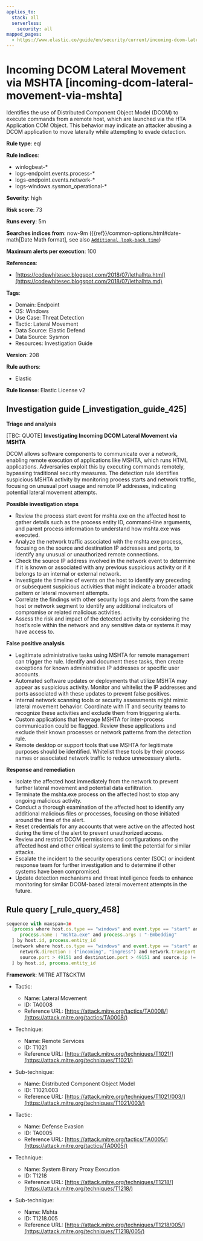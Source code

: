 ```yaml
---
applies_to:
  stack: all
  serverless:
    security: all
mapped_pages:
  - https://www.elastic.co/guide/en/security/current/incoming-dcom-lateral-movement-via-mshta.html
---
```


# Incoming DCOM Lateral Movement via MSHTA [incoming-dcom-lateral-movement-via-mshta]

Identifies the use of Distributed Component Object Model (DCOM) to execute commands from a remote host, which are launched via the HTA Application COM Object. This behavior may indicate an attacker abusing a DCOM application to move laterally while attempting to evade detection.

**Rule type**: eql

**Rule indices**:

* winlogbeat-*
* logs-endpoint.events.process-*
* logs-endpoint.events.network-*
* logs-windows.sysmon_operational-*

**Severity**: high

**Risk score**: 73

**Runs every**: 5m

**Searches indices from**: now-9m ({{ref}}/common-options.html#date-math[Date Math format], see also [`Additional look-back time`](docs-content://solutions/security/detect-and-alert/create-detection-rule.md#rule-schedule))

**Maximum alerts per execution**: 100

**References**:

* [https://codewhitesec.blogspot.com/2018/07/lethalhta.html](https://codewhitesec.blogspot.com/2018/07/lethalhta.md)

**Tags**:

* Domain: Endpoint
* OS: Windows
* Use Case: Threat Detection
* Tactic: Lateral Movement
* Data Source: Elastic Defend
* Data Source: Sysmon
* Resources: Investigation Guide

**Version**: 208

**Rule authors**:

* Elastic

**Rule license**: Elastic License v2

## Investigation guide [_investigation_guide_425]

**Triage and analysis**

[TBC: QUOTE]
**Investigating Incoming DCOM Lateral Movement via MSHTA**

DCOM allows software components to communicate over a network, enabling remote execution of applications like MSHTA, which runs HTML applications. Adversaries exploit this by executing commands remotely, bypassing traditional security measures. The detection rule identifies suspicious MSHTA activity by monitoring process starts and network traffic, focusing on unusual port usage and remote IP addresses, indicating potential lateral movement attempts.

**Possible investigation steps**

* Review the process start event for mshta.exe on the affected host to gather details such as the process entity ID, command-line arguments, and parent process information to understand how mshta.exe was executed.
* Analyze the network traffic associated with the mshta.exe process, focusing on the source and destination IP addresses and ports, to identify any unusual or unauthorized remote connections.
* Check the source IP address involved in the network event to determine if it is known or associated with any previous suspicious activity or if it belongs to an internal or external network.
* Investigate the timeline of events on the host to identify any preceding or subsequent suspicious activities that might indicate a broader attack pattern or lateral movement attempts.
* Correlate the findings with other security logs and alerts from the same host or network segment to identify any additional indicators of compromise or related malicious activities.
* Assess the risk and impact of the detected activity by considering the host’s role within the network and any sensitive data or systems it may have access to.

**False positive analysis**

* Legitimate administrative tasks using MSHTA for remote management can trigger the rule. Identify and document these tasks, then create exceptions for known administrative IP addresses or specific user accounts.
* Automated software updates or deployments that utilize MSHTA may appear as suspicious activity. Monitor and whitelist the IP addresses and ports associated with these updates to prevent false positives.
* Internal network scanning tools or security assessments might mimic lateral movement behavior. Coordinate with IT and security teams to recognize these activities and exclude them from triggering alerts.
* Custom applications that leverage MSHTA for inter-process communication could be flagged. Review these applications and exclude their known processes or network patterns from the detection rule.
* Remote desktop or support tools that use MSHTA for legitimate purposes should be identified. Whitelist these tools by their process names or associated network traffic to reduce unnecessary alerts.

**Response and remediation**

* Isolate the affected host immediately from the network to prevent further lateral movement and potential data exfiltration.
* Terminate the mshta.exe process on the affected host to stop any ongoing malicious activity.
* Conduct a thorough examination of the affected host to identify any additional malicious files or processes, focusing on those initiated around the time of the alert.
* Reset credentials for any accounts that were active on the affected host during the time of the alert to prevent unauthorized access.
* Review and restrict DCOM permissions and configurations on the affected host and other critical systems to limit the potential for similar attacks.
* Escalate the incident to the security operations center (SOC) or incident response team for further investigation and to determine if other systems have been compromised.
* Update detection mechanisms and threat intelligence feeds to enhance monitoring for similar DCOM-based lateral movement attempts in the future.


## Rule query [_rule_query_458]

```js
sequence with maxspan=1m
  [process where host.os.type == "windows" and event.type == "start" and
     process.name : "mshta.exe" and process.args : "-Embedding"
  ] by host.id, process.entity_id
  [network where host.os.type == "windows" and event.type == "start" and process.name : "mshta.exe" and
     network.direction : ("incoming", "ingress") and network.transport == "tcp" and
     source.port > 49151 and destination.port > 49151 and source.ip != "127.0.0.1" and source.ip != "::1"
  ] by host.id, process.entity_id
```

**Framework**: MITRE ATT&CKTM

* Tactic:

    * Name: Lateral Movement
    * ID: TA0008
    * Reference URL: [https://attack.mitre.org/tactics/TA0008/](https://attack.mitre.org/tactics/TA0008/)

* Technique:

    * Name: Remote Services
    * ID: T1021
    * Reference URL: [https://attack.mitre.org/techniques/T1021/](https://attack.mitre.org/techniques/T1021/)

* Sub-technique:

    * Name: Distributed Component Object Model
    * ID: T1021.003
    * Reference URL: [https://attack.mitre.org/techniques/T1021/003/](https://attack.mitre.org/techniques/T1021/003/)

* Tactic:

    * Name: Defense Evasion
    * ID: TA0005
    * Reference URL: [https://attack.mitre.org/tactics/TA0005/](https://attack.mitre.org/tactics/TA0005/)

* Technique:

    * Name: System Binary Proxy Execution
    * ID: T1218
    * Reference URL: [https://attack.mitre.org/techniques/T1218/](https://attack.mitre.org/techniques/T1218/)

* Sub-technique:

    * Name: Mshta
    * ID: T1218.005
    * Reference URL: [https://attack.mitre.org/techniques/T1218/005/](https://attack.mitre.org/techniques/T1218/005/)



